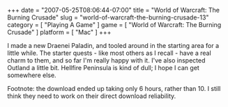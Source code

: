 +++
date = "2007-05-25T08:06:44-07:00"
title = "World of Warcraft: The Burning Crusade"
slug = "world-of-warcraft-the-burning-crusade-13"
category = [ "Playing A Game" ]
game = [ "World of Warcraft: The Burning Crusade" ]
platform = [ "Mac" ]
+++

I made a new Draenei Paladin, and tooled around in the starting area for a little while.  The starter quests - like most others as I recall - have a real charm to them, and so far I'm really happy with it.  I've also inspected Outland a little bit.  Hellfire Peninsula is kind of dull; I hope I can get somewhere else.

Footnote: the download ended up taking only 6 hours, rather than 10.  I still think they need to work on their direct download reliability.